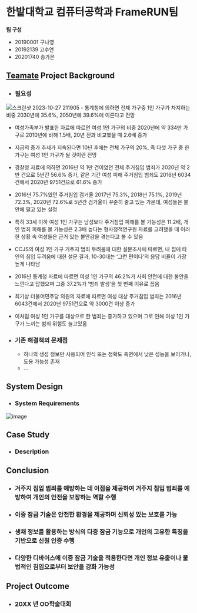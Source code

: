 # 한밭대학교 컴퓨터공학과 FrameRUN팀

**팀 구성**
- 20190001 구나영 
- 20192139 고수연
- 20201740 송가은

## <u>Teamate</u> Project Background
- ### 필요성 
![스크린샷 2023-10-27 211905](https://github.com/HBNU-SWUNIV/come-capstone23-framerun/assets/123061106/5a3119ec-695c-46f2-aede-43e7eabf853c)  - 통계청에 의하면 전체 가구중 1인 가구가 차지하는 비중 2030년에 35.6%, 2050년에 39.6%에 이른다고 전망
  - 여성가족부가 발표한 자료에 따르면 여성 1인 가구의 비중 2020년에 약 334만 가구로 2010년에 비해 1.5배, 20년 전과 비교했을 때 2.6배 증가
  - 지금의 증가 추세가 지속된다면 10년 후에는 전체 가구의 20%, 즉 다섯 가구 중 한 가구는 여성 1인 가구가 될 것이란 전망
  - 경찰청 자료에 의하면 2016년 약 1만 건이었던 전체 주거침입 범죄가 2020년 약 2만 건으로 5년간 56.6% 증가, 같은 기간 여성 피해 주거침입 범죄도 2016년 6034건에서 2020년 9751건으로 61.6% 증가
  - 2016년 75.7%였던 주거침입 검거율 2017년 75.3%, 2018년 75.1%, 2019년 72.3%, 2020년 72.6%로 5년간 검거율이 꾸준히 줄고 있는 가운데, 여성들은 불안에 떨고 있는 실정
  - 특히 33세 이하 여성 1인 가구는 남성보다 주거침입 피해를 볼 가능성은 11.2배, 개인 범죄 피해를 볼 가능성은 2.3배 높다는 형사정책연구원 자료를 고려했을 때 이러한 상황 속 여성들은 근거 있는 불안감을 겪는다고 볼 수 있음
  - CCJS의 여성 1인 가구 거주지 범죄 두려움에 대한 설문조사에 따르면, 내 집에 타인의 침입 두려움에 대한 설문 결과, 10-30대는 ‘그런 편이다’의 응답 비율이 가장 높게 나타남
  - 2016년 통계청 자료에 따르면 여성 1인 가구의 46.2%가 사회 안전에 대한 불안을 느낀다고 답했으며 그중 37.2%가 ‘범죄 발생’을 첫 번째 이유로 꼽음
  - 최기상 더불어민주당 의원의 자료에 따르면 여성 대상 주거침입 범죄는 2016년 6043건에서 2020년 9751건으로 약 3000건 이상 증가
  - 이처럼 여성 1인 가구를 대상으로 한 범죄는 증가하고 있으며 그로 인해 여성 1인 가구가 느끼는 범죄 위험도 늘고있음

- ### 기존 해결책의 문제점
  - 하나의 생성 정보만 사용되어 인식 또는 정확도 측면에서 낮은 성능을 보이거나, 도용 가능성 존재
  - ...
  
## System Design
  - ### System Requirements
![image](https://github.com/HBNU-SWUNIV/come-capstone23-framerun/assets/123061106/c2aae161-f20a-41c8-952b-0ded5c93600e)

    
## Case Study
  - ### Description
  
  
## Conclusion
  - ### 거주지 침입 범죄를 예방하는 데 이점을 제공하여 거주지 침입 범죄를 예방하여 개인의 안전을 보장하는 역할 수행
  - ### 이중 잠금 기술은 안전한 환경을 제공하며 신뢰성 있는 보호를 가능
  - ### 생채 정보를 활용하는 방식의 다중 잠금 기능으로 개인의 고유한 특징을 기반으로 신원 인증 수행
  - ### 다양한 디바이스에 이중 잠금 기술을 적용한다면 개인 정보 유출이나 불법적인 침입으로부터 보안을 강화 가능성
  
## Project Outcome
- ### 20XX 년 OO학술대회 
